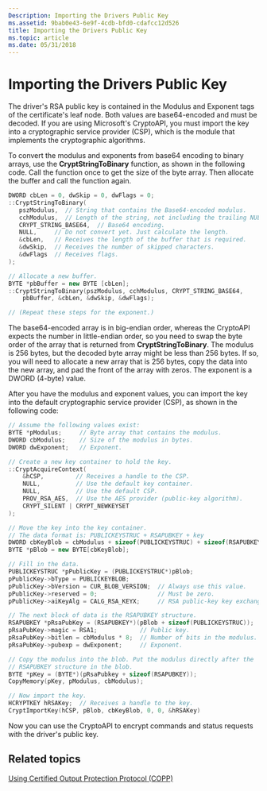 ```yaml
---
Description: Importing the Drivers Public Key
ms.assetid: 9bab0e43-6e9f-4cdb-bfd0-cdafcc12d526
title: Importing the Drivers Public Key
ms.topic: article
ms.date: 05/31/2018
---
```


# Importing the Drivers Public Key

The driver's RSA public key is contained in the Modulus and Exponent tags of the certificate's leaf node. Both values are base64-encoded and must be decoded. If you are using Microsoft's CryptoAPI, you must import the key into a cryptographic service provider (CSP), which is the module that implements the cryptographic algorithms.

To convert the modulus and exponents from base64 encoding to binary arrays, use the **CryptStringToBinary** function, as shown in the following code. Call the function once to get the size of the byte array. Then allocate the buffer and call the function again.


```C++
DWORD cbLen = 0, dwSkip = 0, dwFlags = 0;
::CryptStringToBinary(
   pszModulus,  // String that contains the Base64-encoded modulus.
   cchModulus,  // Length of the string, not including the trailing NULL.
   CRYPT_STRING_BASE64,  // Base64 encoding.
   NULL,     // Do not convert yet. Just calculate the length.
   &cbLen,   // Receives the length of the buffer that is required.
   &dwSkip,  // Receives the number of skipped characters.
   &dwFlags  // Receives flags.
);

// Allocate a new buffer.
BYTE *pbBuffer = new BYTE [cbLen];
::CryptStringToBinary(pszModulus, cchModulus, CRYPT_STRING_BASE64, 
    pbBuffer, &cbLen, &dwSkip, &dwFlags);

// (Repeat these steps for the exponent.)
```



The base64-encoded array is in big-endian order, whereas the CryptoAPI expects the number in little-endian order, so you need to swap the byte order of the array that is returned from **CryptStringToBinary**. The modulus is 256 bytes, but the decoded byte array might be less than 256 bytes. If so, you will need to allocate a new array that is 256 bytes, copy the data into the new array, and pad the front of the array with zeros. The exponent is a DWORD (4-byte) value.

After you have the modulus and exponent values, you can import the key into the default cryptographic service provider (CSP), as shown in the following code:


```C++
// Assume the following values exist:
BYTE *pModulus;     // Byte array that contains the modulus.
DWORD cbModulus;    // Size of the modulus in bytes.
DWORD dwExponent;   // Exponent.

// Create a new key container to hold the key. 
::CryptAcquireContext(
    &hCSP,         // Receives a handle to the CSP.
    NULL,          // Use the default key container.
    NULL,          // Use the default CSP.
    PROV_RSA_AES,  // Use the AES provider (public-key algorithm).
    CRYPT_SILENT | CRYPT_NEWKEYSET 
);

// Move the key into the key container. 
// The data format is: PUBLICKEYSTRUC + RSAPUBKEY + key
DWORD cbKeyBlob = cbModulus + sizeof(PUBLICKEYSTRUC) + sizeof(RSAPUBKEY)
BYTE *pBlob = new BYTE[cbKeyBlob];

// Fill in the data.
PUBLICKEYSTRUC *pPublicKey = (PUBLICKEYSTRUC*)pBlob;
pPublicKey->bType = PUBLICKEYBLOB; 
pPublicKey->bVersion = CUR_BLOB_VERSION;  // Always use this value.
pPublicKey->reserved = 0;                 // Must be zero.
pPublicKey->aiKeyAlg = CALG_RSA_KEYX;     // RSA public-key key exchange. 

// The next block of data is the RSAPUBKEY structure.
RSAPUBKEY *pRsaPubKey = (RSAPUBKEY*)(pBlob + sizeof(PUBLICKEYSTRUC));
pRsaPubKey->magic = RSA1;            // Public key.
pRsaPubKey->bitlen = cbModulus * 8;  // Number of bits in the modulus.
pRsaPubKey->pubexp = dwExponent;     // Exponent.

// Copy the modulus into the blob. Put the modulus directly after the
// RSAPUBKEY structure in the blob.
BYTE *pKey = (BYTE*)(pRsaPubkey + sizeof(RSAPUBKEY));
CopyMemory(pKey, pModulus, cbModulus);

// Now import the key.
HCRYPTKEY hRSAKey;  // Receives a handle to the key.
CryptImportKey(hCSP, pBlob, cbKeyBlob, 0, 0, &hRSAKey) 
```



Now you can use the CryptoAPI to encrypt commands and status requests with the driver's public key.

## Related topics

<dl> <dt>

[Using Certified Output Protection Protocol (COPP)](using-certified-output-protection-protocol--copp.md)
</dt> </dl>

 

 



